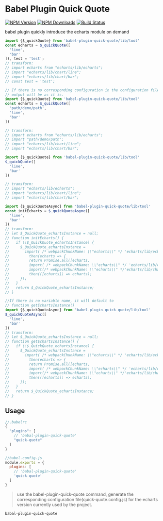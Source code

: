 # Babel Plugin Quick Quote

[![NPM Version][npm-image]][npm-url]
[![NPM Downloads][downloads-image]][downloads-url]
[![Build Status][travis-ci-image]][travis-ci-url]
<!-- [![Node.js Version][node-version-image]][node-version-url] -->

babel plugin quickly introduce the echarts module on demand

[npm-image]: https://img.shields.io/npm/v/babel-plugin-quick-quote.svg
[npm-url]: https://npmjs.org/package/babel-plugin-quick-quote
<!-- [node-version-image]: https://img.shields.io/node/v/babel-plugin-quick-quote.svg
[node-version-url]: http://nodejs.org/download/ -->
[downloads-image]: https://img.shields.io/npm/dm/babel-plugin-quick-quote.svg
[downloads-url]: https://npmjs.org/package/babel-plugin-quick-quote
[travis-ci-image]:  https://travis-ci.org/SCWR/babel-plugin-quick-quote.svg
[travis-ci-url]:    https://travis-ci.org/SCWR/babel-plugin-quick-quote

```js
import {$_quickQuote} from 'babel-plugin-quick-quote/lib/tool'
const echarts = $_quickQuote([
  'line',
  'bar'
]), test = 'test';
// transform:
// import echarts from "echarts/lib/echarts";
// import "echarts/lib/chart/line";
// import "echarts/lib/chart/bar";
// const test = 'test';
```

```js
// If there is no corresponding configuration in the configuration file quick-quote.config.js,
// output will be as it is.
import {$_quickQuote} from 'babel-plugin-quick-quote/lib/tool'
const echarts = $_quickQuote([
  'path/demo/path',
  'line',
  'bar'
])

// transform:
// import echarts from "echarts/lib/echarts";
// import "path/demo/path";
// import "echarts/lib/chart/line";
// import "echarts/lib/chart/bar";
```

```js
import {$_quickQuote} from 'babel-plugin-quick-quote/lib/tool'
$_quickQuote([
  'line',
  'bar'
])

// transform:
// import "echarts/lib/echarts";
// import "echarts/lib/chart/line";
// import "echarts/lib/chart/bar";
```

```js
import {$_quickQuoteAsync} from 'babel-plugin-quick-quote/lib/tool'
const initEcharts = $_quickQuoteAsync([
  'line',
  'bar'
])
// transform:
// let $_QuickQuote_echartsInstance = null;
// function initEcharts() {
//   if (!$_QuickQuote_echartsInstance) {
//     $_QuickQuote_echartsInstance =
//       import( /* webpackChunkName: \\"echarts\\" */ 'echarts/lib/echarts').
//         then(echarts => {
//         return Promise.all([echarts,
//         import( /* webpackChunkName: \\"echarts\\" */ 'echarts/lib/chart/line'),
//         import(/* webpackChunkName: \\"echarts\\" */'echarts/lib/chart/bar')]).
//         then(([echarts]) => echarts);
//     });
//   }
//   return $_QuickQuote_echartsInstance;
// }
```

```js
//If there is no variable name, it will default to
// function getEchartsInstance()
import {$_quickQuoteAsync} from 'babel-plugin-quick-quote/lib/tool'
$_quickQuoteAsync([
  'line',
  'bar'
])
// transform:
// let $_QuickQuote_echartsInstance = null;
// function getEchartsInstance() {
//   if (!$_QuickQuote_echartsInstance) {
//     $_QuickQuote_echartsInstance =
//       import( /* webpackChunkName: \\"echarts\\" */ 'echarts/lib/echarts').
//         then(echarts => {
//         return Promise.all([echarts,
//         import( /* webpackChunkName: \\"echarts\\" */ 'echarts/lib/chart/line'),
//         import(/* webpackChunkName: \\"echarts\\" */'echarts/lib/chart/bar')]).
//         then(([echarts]) => echarts);
//     });
//   }
//   return $_QuickQuote_echartsInstance;
// }
```

## Usage

```js
//.babelrc
{
  "plugins": [
    // 'babal-plugin-quick-quote'
    "quick-quote"
  ]
}
```

```js
//babel.config.js
module.exports = {
  plugins: [
    // 'babal-plugin-quick-quote'
    'quick-quote'
  ]
}
```

> use the babel-plugin-quick-quote command, generate the corresponding configuration file(quick-quote.config.js) for the echarts version currently used by the project.

```code
babal-plugin-quick-quote
```
